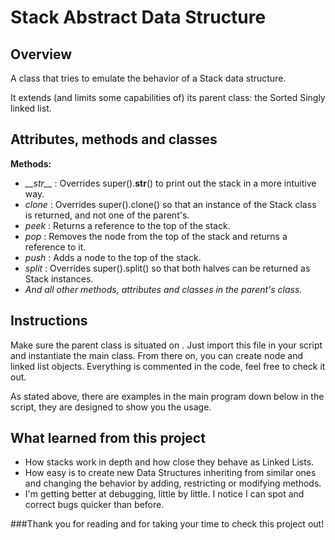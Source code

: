 Stack Abstract Data Structure
==================================

Overview
----------------------------------
A class that tries to emulate the behavior of a Stack data structure.

It extends (and limits some capabilities of) its parent class: the Sorted Singly linked list.

Attributes, methods and classes
----------------------------------
**Methods:**
- *\_\_str\_\_* : Overrides super().__str__() to print out the stack
                in a more intuitive way.
- _clone_ : Overrides super().clone() so that an instance of the Stack class is returned, and not one of the parent's.
- _peek_ : Returns a reference to the top of the stack.
- _pop_ : Removes the node from the top of the stack and returns a reference to it.
- _push_ : Adds a node to the top of the stack.
- _split_ : Overrides super().split() so that both halves can be returned as Stack instances.
- _And all other methods, attributes and classes in the parent's class._

Instructions
----------------------------------
Make sure the parent class is situated on .
Just import this file in your script and instantiate the main class. From there on, you can create node and linked list objects. Everything is commented in the code, feel free to check it out.

As stated above, there are examples in the main program down below in the script, they are designed to show you the usage.

What learned from this project
----------------------------------
- How stacks work in depth and how close they behave as Linked Lists.
- How easy is to create new Data Structures inheriting from similar ones and changing the behavior by adding, restricting or modifying methods.
- I'm getting better at debugging, little by little. I notice I can spot and correct bugs quicker than before.

###Thank you for reading and for taking your time to check this project out!
